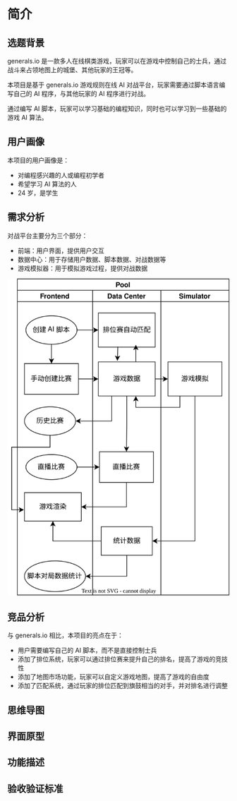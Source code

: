 # 简介

## 选题背景

generals.io 是一款多人在线棋类游戏，玩家可以在游戏中控制自己的士兵，通过战斗来占领地图上的城堡、其他玩家的王冠等。

本项目是基于 generals.io 游戏规则在线 AI 对战平台，玩家需要通过脚本语言编写自己的 AI 程序，与其他玩家的 AI 程序进行对战。

通过编写 AI 脚本，玩家可以学习基础的编程知识，同时也可以学习到一些基础的游戏 AI 算法。

## 用户画像

本项目的用户画像是：

- 对编程感兴趣的人或编程初学者
- 希望学习 AI 算法的人
- 24 岁，是学生

## 需求分析

对战平台主要分为三个部分：

- 前端：用户界面，提供用户交互
- 数据中心：用于存储用户数据、脚本数据、对战数据等
- 游戏模拟器：用于模拟游戏过程，提供对战数据

![SUMMARY](summary.svg)

## 竞品分析

与 generals.io 相比，本项目的亮点在于：

- 用户需要编写自己的 AI 脚本，而不是直接控制士兵
- 添加了排位系统，玩家可以通过排位赛来提升自己的排名，提高了游戏的竞技性
- 添加了地图市场功能，玩家可以自定义游戏地图，提高了游戏的自由度
- 添加了匹配系统，通过玩家的排位匹配到旗鼓相当的对手，并对排名进行调整

## 思维导图

<!--TODO-->

## 界面原型

<!--TODO-->

## 功能描述

<!--TODO-->

## 验收验证标准

<!--TODO-->
